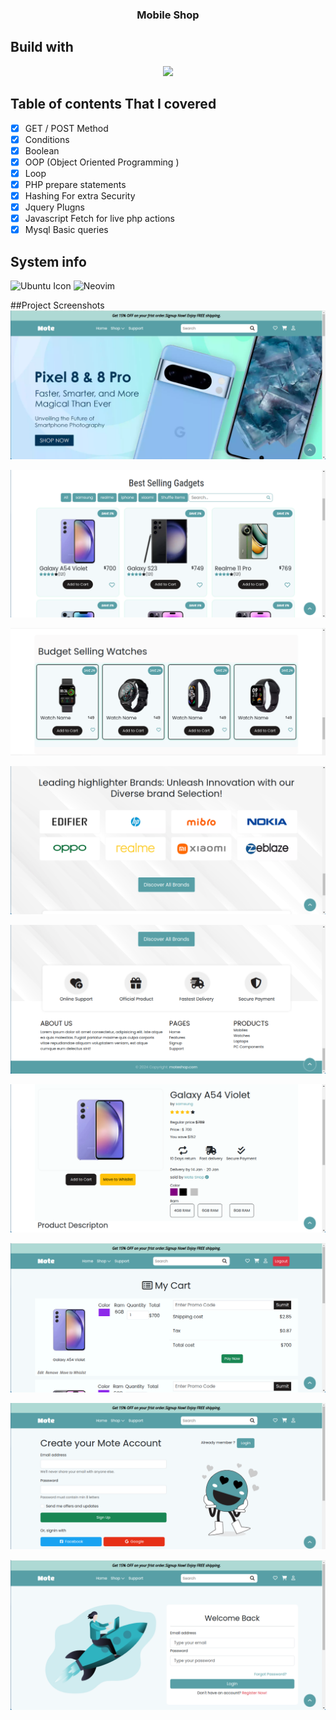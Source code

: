 <h3 align="center">Mobile Shop</h3>

##  Build with
<p align="center">
  <a href="https://skillicons.dev">
    <img src="https://skillicons.dev/icons?i=html,css,bootstrap,jquery,php" />
  </a>
</p>

## Table of contents That I covered

- [x] GET / POST Method
- [x] Conditions
- [x] Boolean
- [x] OOP (Object Oriented Programming )
- [x] Loop
- [x] PHP prepare statements
- [x] Hashing For extra Security
- [x] Jquery Plugns
- [x] Javascript Fetch for live php actions
- [x] Mysql Basic queries  

## System info 
![Ubuntu Icon](https://www.google.com/search?q=ubuntu+icon+link&sca_esv=597744388&tbm=isch&sxsrf=ACQVn0_kC_XGahpexbVrkm7Xf3vN-Rm54Q:1705045892828&source=lnms&sa=X&ved=2ahUKEwjs4ZH2rteDAxWHlK8BHfgoBiIQ_AUoAXoECAIQAw&biw=1364&bih=645&dpr=1#imgrc=J_G-efpJ6rqIeM)
![Neovim](https://www.google.com/search?q=neovim+icons&sca_esv=597744388&tbm=isch&sxsrf=ACQVn0_JcUbpRzsNg2HS8wGmqSntCHaS-g:1705045944259&source=lnms&sa=X&ved=2ahUKEwiX-dSOr9eDAxXAnq8BHc7vA-YQ_AUoAXoECAIQAw&biw=1364&bih=645&dpr=1#imgrc=2LekjoLmQFK_jM)


##Project Screenshots
![Page 1](https://github.com/tonmoy998/Mobile-Shop/blob/main/screenshots/page1.png)

![Page 2](https://github.com/tonmoy998/Mobile-Shop/blob/main/screenshots/page2.png)

![Page 3](https://github.com/tonmoy998/Mobile-Shop/blob/main/screenshots/page3.png)

![Page 4](https://github.com/tonmoy998/Mobile-Shop/blob/main/screenshots/page4.png)

![Page 5](https://github.com/tonmoy998/Mobile-Shop/blob/main/screenshots/page5.png)

![Product](https://github.com/tonmoy998/Mobile-Shop/blob/main/screenshots/product.png)

![Cart](https://github.com/tonmoy998/Mobile-Shop/blob/main/screenshots/cart.png)

![Signup](https://github.com/tonmoy998/Mobile-Shop/blob/main/screenshots/signup.png)

![Login](https://github.com/tonmoy998/Mobile-Shop/blob/main/screenshots/login.png)
